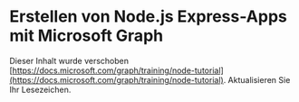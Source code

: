 # <a name="build-nodejs-express-apps-with-microsoft-graph"></a>Erstellen von Node.js Express-Apps mit Microsoft Graph

Dieser Inhalt wurde verschoben [https://docs.microsoft.com/graph/training/node-tutorial](https://docs.microsoft.com/graph/training/node-tutorial). Aktualisieren Sie Ihr Lesezeichen.
